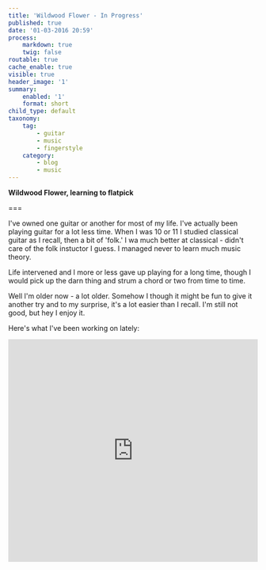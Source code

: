 ```yaml
---
title: 'Wildwood Flower - In Progress'
published: true
date: '01-03-2016 20:59'
process:
    markdown: true
    twig: false
routable: true
cache_enable: true
visible: true
header_image: '1'
summary:
    enabled: '1'
    format: short
child_type: default
taxonomy:
    tag:
        - guitar
        - music
        - fingerstyle
    category:
        - blog
        - music
---
```


**Wildwood Flower, learning to flatpick**

===

I've owned one guitar or another for most of my life. I've actually been playing guitar for a lot less time. When I was 10 or 11 I studied classical guitar as I recall, then a bit of 'folk.' I wa much better at classical - didn't care of the folk instuctor I guess. I managed never to learn much music theory.

Life intervened and I more or less gave up playing for a long time, though I would pick up the darn thing and strum a chord or two from time to time.

Well I'm older now - a lot older. Somehow I though it might be fun to give it another try and to my surprise, it's a lot easier than I recall. I'm still not good, but hey I enjoy it.

Here's what I've been working on lately:

<iframe width="100%" height="450" scrolling="no" frameborder="no" src="https://w.soundcloud.com/player/?url=https%3A//api.soundcloud.com/tracks/240155519&amp;auto_play=false&amp;hide_related=false&amp;show_comments=true&amp;show_user=true&amp;show_reposts=false&amp;visual=true"></iframe>

